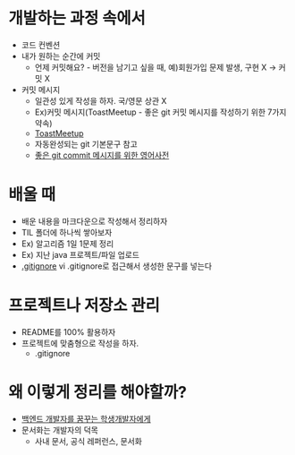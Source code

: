 # 개발하는 과정 속에서

* 코드 컨벤션
* 내가 원하는 순간에 커밋
  * 언제 커밋해요? - 버전을 남기고 싶을 때, 예)회원가입 문제 발생, 구현 X -> 커밋 X
* 커밋 메시지
  * 일관성 있게 작성을 하자. 국/영문 상관 X
  * Ex)커밋 메시지(ToastMeetup - 좋은 git 커밋 메시지를 작성하기 위한 7가지 약속)
  * [ToastMeetup](https://meetup.toast.com/posts/106)
  * 자동완성되는 git 기본문구 참고
  * [좋은 git commit 메시지를 위한 영어사전](https://blog.ull.im/engineering/2019/03/10/logs-on-git.html)

# 배울 때

* 배운 내용을 마크다운으로 작성해서 정리하자
* TIL 폴더에 하나씩 쌓아보자
* Ex) 알고리즘 1일 1문제 정리
* Ex) 지난 java 프로젝트/파일 업로드
* [.gitignore](https://www.toptal.com/developers/gitignore) vi .gitignore로 접근해서 생성한 문구를 넣는다

# 프로젝트나 저장소 관리

* README를 100% 활용하자
* 프로젝트에 맞춤형으로 작성을 하자.
  * .gitignore

# 왜 이렇게 정리를 해야할까?

* [백엔드 개발자를 꿈꾸는 학생개발자에게](https://d2.naver.com/news/3435170)
* 문서화는 개발자의 덕목
  * 사내 문서, 공식 레퍼런스, 문서화

